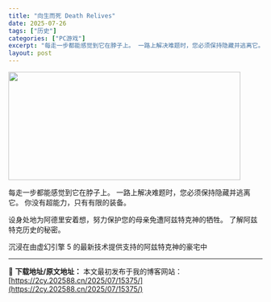 ```yaml
---
title: "向生而死 Death Relives"
date: 2025-07-26
tags: ["历史"]
categories: ["PC游戏"]
excerpt: "每走一步都能感觉到它在脖子上。 一路上解决难题时，您必须保持隐藏并逃离它。 你没有超能力，只有有限的装备。 设身处地为阿德里安着想，努力保护您的母亲免遭阿兹特克神的牺牲。 了解阿兹特克历史的秘密。 沉浸在由虚幻引擎 5 的最新技术提供支持的阿兹特克神的豪宅中"
layout: post
---
```


<img class="aligncenter size-full wp-image-15322" src="https://2cy.202588.cn/wp-content/uploads/2025/07/2025072610455151.webp" alt="" width="460" height="215" />

每走一步都能感觉到它在脖子上。 一路上解决难题时，您必须保持隐藏并逃离它。 你没有超能力，只有有限的装备。

设身处地为阿德里安着想，努力保护您的母亲免遭阿兹特克神的牺牲。 了解阿兹特克历史的秘密。

沉浸在由虚幻引擎 5 的最新技术提供支持的阿兹特克神的豪宅中

---
📖 **下载地址/原文地址：** 本文最初发布于我的博客网站：[https://2cy.202588.cn/2025/07/15375/](https://2cy.202588.cn/2025/07/15375/)
